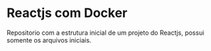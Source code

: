 # Reactjs com Docker

Repositorio com a estrutura inicial de um projeto do Reactjs, possui somente os arquivos iniciais.

